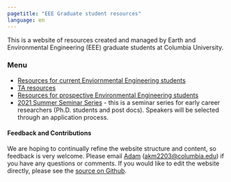 ```yaml
---
pagetitle: "EEE Graduate student resources"
language: en
---
```


This is a website of resources created and managed by Earth and
Environmental Engineering (EEE) graduate students at Columbia
University.

### Menu

- [Resources for current Enviornmental Engineering students](current-student-resources.md)
- [TA resources](ta-resources.md)
- [Resources for prospective Environmental Engineering students](prospective-student-resources.md)
- [2021 Summer Seminar Series](seminar-series.md) - this is a seminar
  series for early career researchers (Ph.D. students and post
  docs). Speakers will be selected through an application process.

#### Feedback and Contributions

We are hoping to continually refine the website structure and content,
so feedback is very welcome. Please email
[Adam](http://www.columbia.edu/~akm2203/) (akm2203@columbia.edu) if
you have any questions or comments. If you would like to edit the
website directly, please see the [source on
Github](https://github.com/massma/eee-grad-website).
